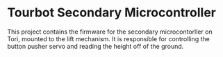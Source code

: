 # Tourbot Secondary Microcontroller

This project contains the firmware for the secondary microcontorller on Tori, mounted to the lift mechanism.
It is responsible for controlling the button pusher servo and reading the height off of the ground.
